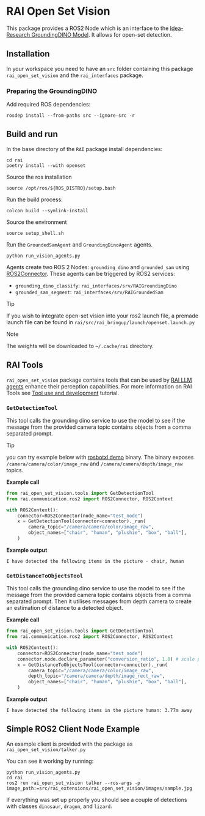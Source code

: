 <!--- --8<-- [start:sec1] -->

# RAI Open Set Vision

This package provides a ROS2 Node which is an interface to the [Idea-Research GroundingDINO Model](https://github.com/IDEA-Research/GroundingDINO).
It allows for open-set detection.

## Installation

In your workspace you need to have an `src` folder containing this package `rai_open_set_vision` and the `rai_interfaces` package.

### Preparing the GroundingDINO

Add required ROS dependencies:

```
rosdep install --from-paths src --ignore-src -r
```

## Build and run

In the base directory of the `RAI` package install dependencies:

```
cd rai
poetry install --with openset
```

Source the ros installation

```
source /opt/ros/${ROS_DISTRO}/setup.bash
```

Run the build process:

```
colcon build --symlink-install
```

Source the environment

```
source setup_shell.sh
```

Run the `GroundedSamAgent` and `GroundingDinoAgent` agents.

```
python run_vision_agents.py
```

<!--- --8<-- [end:sec1] -->

Agents create two ROS 2 Nodes: `grounding_dino` and `grounded_sam` using [ROS2Connector](../../../docs/API_documentation/connectors/ROS_2_Connectors.md).
These agents can be triggered by ROS2 services:

-   `grounding_dino_classify`: `rai_interfaces/srv/RAIGroundingDino`
-   `grounded_sam_segment`: `rai_interfaces/srv/RAIGroundedSam`

> [!TIP]
>
> If you wish to integrate open-set vision into your ros2 launch file, a premade launch
> file can be found in `rai/src/rai_bringup/launch/openset.launch.py`

> [!NOTE]
> The weights will be downloaded to `~/.cache/rai` directory.

## RAI Tools

`rai_open_set_vision` package contains tools that can be used by [RAI LLM agents](../../../docs/tutorials/walkthrough.md)
enhance their perception capabilities. For more information on RAI Tools see
[Tool use and development](../tutorials/tools.md) tutorial.

<!--- --8<-- [start:sec3] -->

### `GetDetectionTool`

This tool calls the grounding dino service to use the model to see if the message from the provided camera topic contains objects from a comma separated prompt.

<!--- --8<-- [end:sec3] -->

> [!TIP]
>
> you can try example below with [rosbotxl demo](../demos/rosbot_xl.md) binary.
> The binary exposes `/camera/camera/color/image_raw` and `/camera/camera/depth/image_raw` topics.

<!--- --8<-- [start:sec4] -->

**Example call**

```python
from rai_open_set_vision.tools import GetDetectionTool
from rai.communication.ros2 import ROS2Connector, ROS2Context

with ROS2Context():
    connector=ROS2Connector(node_name="test_node")
    x = GetDetectionTool(connector=connector)._run(
        camera_topic="/camera/camera/color/image_raw",
        object_names=["chair", "human", "plushie", "box", "ball"],
    )
```

**Example output**

```
I have detected the following items in the picture - chair, human
```

### `GetDistanceToObjectsTool`

This tool calls the grounding dino service to use the model to see if the message from the provided camera topic contains objects from a comma separated prompt. Then it utilises messages from depth camera to create an estimation of distance to a detected object.

**Example call**

```python
from rai_open_set_vision.tools import GetDetectionTool
from rai.communication.ros2 import ROS2Connector, ROS2Context

with ROS2Context():
    connector=ROS2Connector(node_name="test_node")
    connector.node.declare_parameter("conversion_ratio", 1.0) # scale parameter for the depth map
    x = GetDistanceToObjectsTool(connector=connector)._run(
        camera_topic="/camera/camera/color/image_raw",
        depth_topic="/camera/camera/depth/image_rect_raw",
        object_names=["chair", "human", "plushie", "box", "ball"],
    )

```

**Example output**

```
I have detected the following items in the picture human: 3.77m away
```

## Simple ROS2 Client Node Example

An example client is provided with the package as `rai_open_set_vision/talker.py`

You can see it working by running:

```
python run_vision_agents.py
cd rai
ros2 run rai_open_set_vision talker --ros-args -p image_path:=src/rai_extensions/rai_open_set_vision/images/sample.jpg
```

If everything was set up properly you should see a couple of detections with classes `dinosaur`, `dragon`, and `lizard`.

<!--- --8<-- [end:sec4] -->
